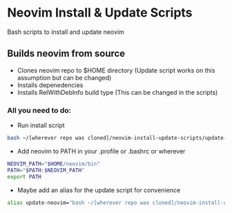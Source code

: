 # Neovim Install & Update Scripts
Bash scripts to install and update neovim

## Builds neovim from source
- Clones neovim repo to $HOME directory (Update script works on this assumption but can be changed)
- Installs depenedencies
- Installs RelWithDebInfo build type (This can be changed in the scripts)

### All you need to do:

- Run install script

```sh
bash ~/[wherever repo was cloned]/neovim-install-update-scripts/update-neovim.sh
```

- Add neovim to PATH in your .profile or .bashrc or wherever

```sh
NEOVIM_PATH="$HOME/neovim/bin"
PATH="$PATH:$NEOVIM_PATH"
export PATH
```

- Maybe add an alias for the update script for convenience
```sh
alias update-neovim="bash ~/[wherever repo was cloned]/neovim-install-update-scripts/update-neovim.sh"
```

